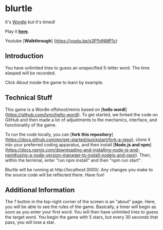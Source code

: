 # blurtle

It's [Wordle](https://www.powerlanguage.co.uk/wordle/) but it's timed!

Play it [**here**](https://grantbw4.github.io/blurtle ).

Youtube [**Walkthrough**] (https://youtu.be/s3P1hjNMP1c) 

## Introduction

You have unlimited tries to guess an unspecified 5-letter word. The time elasped will be recorded. 

Click _About_ inside the game to learn by example.

## Technical Stuff

This game is a Wordle offshoot/remix based on [**hello wordl**] (https://github.com/lynn/hello-wordl). To get started, we forked the code on GitHub and then made a lot of adjustments to the mechanics, interface, and functionality of the game.

To run the code locally, you can [**fork this repository**] (https://docs.github.com/en/get-started/quickstart/fork-a-repo), clone it into your preferred coding apparatus, and then install [**Node.js and npm**] (https://docs.npmjs.com/downloading-and-installing-node-js-and-npm#using-a-node-version-manager-to-install-nodejs-and-npm). Then, within the terminal, enter "run npm install" and then "npm run start". 

Blurtle will be running at http://localhost:3000/. Any changes you make to the source code will be reflected there. Have fun!

## Additional Information 

The ? button in the top-right corner of the screen is an "about" page. Here, you will be able to see the rules of the game. Basically, a timer will begin as soon as you enter your first word. You will then have unlimited tries to guess the target word. You begin the game with 5 stars, but every 30 seconds that pass, you will lose a star. 